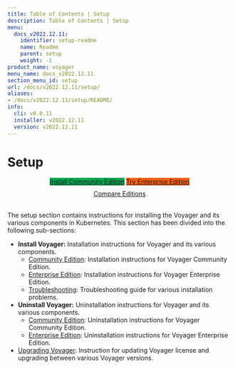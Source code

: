 ```yaml
---
title: Table of Contents | Setup
description: Table of Contents | Setup
menu:
  docs_v2022.12.11:
    identifier: setup-readme
    name: Readme
    parent: setup
    weight: -1
product_name: voyager
menu_name: docs_v2022.12.11
section_menu_id: setup
url: /docs/v2022.12.11/setup/
aliases:
- /docs/v2022.12.11/setup/README/
info:
  cli: v0.0.11
  installer: v2022.12.11
  version: v2022.12.11
---
```


# Setup

<div style="text-align: center;">
  <a class="button is-link is-medium is-active has-text-weight-normal" href="/docs/v2022.12.11/setup/install/community" style="background:#00A651; width: 18rem;">Install Community Edition</a>
  <a class="button is-info is-medium is-active has-text-weight-normal" href="/docs/v2022.12.11/setup/install/enterprise"  style="background:#FC6011; width: 18rem;">Try Enterprise Edition</a>
  <a style="margin-top: 10px; display: block;" href="https://voyagermesh.com/pricing/">Compare Editions</a>
</div>
<br>

The setup section contains instructions for installing the Voyager and its various components in Kubernetes. This section has been divided into the following sub-sections:

- **Install Voyager:** Installation instructions for Voyager and its various components.
  - [Community Edition](/docs/v2022.12.11/setup/install/community): Installation instructions for Voyager Community Edition.
  - [Enterprise Edition](/docs/v2022.12.11/setup/install/enterprise): Installation instructions for Voyager Enterprise Edition.
  - [Troubleshooting](/docs/v2022.12.11/setup/install/troubleshoting): Troubleshooting guide for various installation problems.
- **Uninstall Voyager:** Uninstallation instructions for Voyager and its various components.
  - [Community Edition](/docs/v2022.12.11/setup/uninstall/community): Uninstallation instructions for Voyager Community Edition.
  - [Enterprise Edition](/docs/v2022.12.11/setup/uninstall/enterprise): Uninstallation instructions for Voyager Enterprise Edition.
- [Upgrading Voyager](/docs/v2022.12.11/setup/upgrade/): Instruction for updating Voyager license and upgrading between various Voyager versions.
